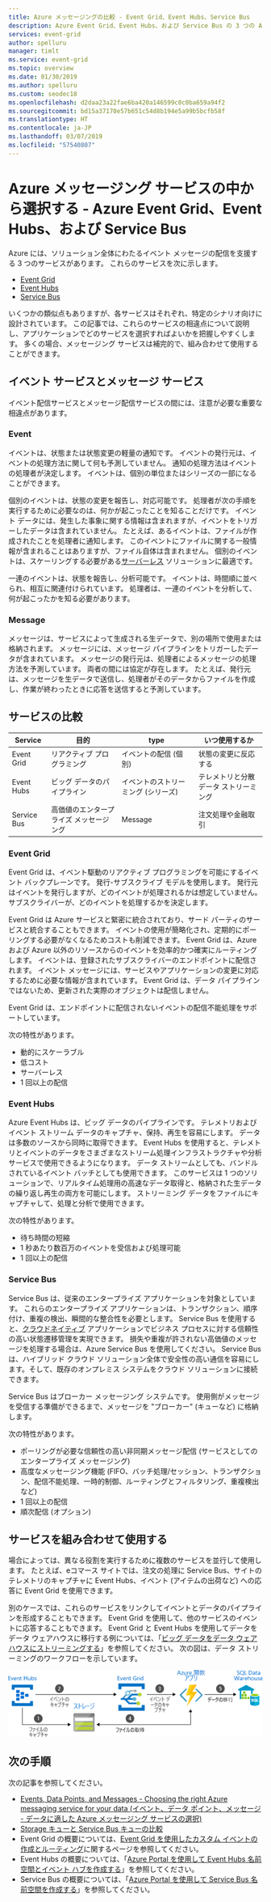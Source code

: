 ```yaml
---
title: Azure メッセージングの比較 - Event Grid、Event Hubs、Service Bus
description: Azure Event Grid、Event Hubs、および Service Bus の 3 つの Azure メッセージング サービスについて説明します。 さまざまなシナリオでどのサービスを使うべきか、お勧めします。
services: event-grid
author: spelluru
manager: timlt
ms.service: event-grid
ms.topic: overview
ms.date: 01/30/2019
ms.author: spelluru
ms.custom: seodec18
ms.openlocfilehash: d2daa23a22fae6ba420a146599c0c0ba659a94f2
ms.sourcegitcommit: bd15a37170e57b651c54d8b194e5a99b5bcfb58f
ms.translationtype: HT
ms.contentlocale: ja-JP
ms.lasthandoff: 03/07/2019
ms.locfileid: "57540807"
---
```

# <a name="choose-between-azure-messaging-services---event-grid-event-hubs-and-service-bus"></a>Azure メッセージング サービスの中から選択する - Azure Event Grid、Event Hubs、および Service Bus

Azure には、ソリューション全体にわたるイベント メッセージの配信を支援する 3 つのサービスがあります。 これらのサービスを次に示します。

* [Event Grid](/azure/event-grid/)
* [Event Hubs](/azure/event-hubs/)
* [Service Bus](/azure/service-bus-messaging/)

いくつかの類似点もありますが、各サービスはそれぞれ、特定のシナリオ向けに設計されています。 この記事では、これらのサービスの相違点について説明し、アプリケーションでどのサービスを選択すればよいかを把握しやすくします。 多くの場合、メッセージング サービスは補完的で、組み合わせて使用することができます。

## <a name="event-vs-message-services"></a>イベント サービスとメッセージ サービス

イベント配信サービスとメッセージ配信サービスの間には、注意が必要な重要な相違点があります。

### <a name="event"></a>Event

イベントは、状態または状態変更の軽量の通知です。 イベントの発行元は、イベントの処理方法に関して何も予測していません。 通知の処理方法はイベントの処理者が決定します。 イベントは、個別の単位またはシリーズの一部になることができます。

個別のイベントは、状態の変更を報告し、対応可能です。 処理者が次の手順を実行するために必要なのは、何かが起こったことを知ることだけです。 イベント データには、発生した事象に関する情報は含まれますが、イベントをトリガーしたデータは含まれていません。 たとえば、あるイベントは、ファイルが作成されたことを処理者に通知します。 このイベントにファイルに関する一般情報が含まれることはありますが、ファイル自体は含まれません。 個別のイベントは、スケーリングする必要がある[サーバーレス](https://azure.com/serverless) ソリューションに最適です。

一連のイベントは、状態を報告し、分析可能です。 イベントは、時間順に並べられ、相互に関連付けられています。 処理者は、一連のイベントを分析して、何が起こったかを知る必要があります。

### <a name="message"></a>Message

メッセージは、サービスによって生成される生データで、別の場所で使用または格納されます。 メッセージには、メッセージ パイプラインをトリガーしたデータが含まれています。 メッセージの発行元は、処理者によるメッセージの処理方法を予測しています。 両者の間には協定が存在します。 たとえば、発行元は、メッセージを生データで送信し、処理者がそのデータからファイルを作成し、作業が終わったときに応答を送信すると予測しています。

## <a name="comparison-of-services"></a>サービスの比較

| Service | 目的 | type | いつ使用するか |
| ------- | ------- | ---- | ----------- |
| Event Grid | リアクティブ プログラミング | イベントの配信 (個別) | 状態の変更に反応する |
| Event Hubs | ビッグ データのパイプライン | イベントのストリーミング (シリーズ) | テレメトリと分散データ ストリーミング |
| Service Bus | 高価値のエンタープライズ メッセージング | Message | 注文処理や金融取引 |

### <a name="event-grid"></a>Event Grid

Event Grid は、イベント駆動のリアクティブ プログラミングを可能にするイベント バックプレーンです。 発行-サブスクライブ モデルを使用します。 発行元はイベントを発行しますが、どのイベントが処理されるかは想定していません。 サブスクライバーが、どのイベントを処理するかを決定します。

Event Grid は Azure サービスと緊密に統合されており、サード パーティのサービスと統合することもできます。 イベントの使用が簡略化され、定期的にポーリングする必要がなくなるためコストも削減できます。 Event Grid は、Azure および Azure 以外のリソースからのイベントを効率的かつ確実にルーティングします。 イベントは、登録されたサブスクライバーのエンドポイントに配信されます。 イベント メッセージには、サービスやアプリケーションの変更に対応するために必要な情報が含まれています。 Event Grid は、データ パイプラインではないため、更新された実際のオブジェクトは配信しません。

Event Grid は、エンドポイントに配信されないイベントの配信不能処理をサポートしています。

次の特性があります。

* 動的にスケーラブル
* 低コスト
* サーバーレス
* 1 回以上の配信

### <a name="event-hubs"></a>Event Hubs

Azure Event Hubs は、ビッグ データのパイプラインです。 テレメトリおよびイベント ストリーム データのキャプチャ、保持、再生を容易にします。 データは多数のソースから同時に取得できます。 Event Hubs を使用すると、テレメトリとイベントのデータをさまざまなストリーム処理インフラストラクチャや分析サービスで使用できるようになります。 データ ストリームとしても、バンドルされているイベント バッチとしても使用できます。 このサービスは 1 つのソリューションで、リアルタイム処理用の高速なデータ取得と、格納された生データの繰り返し再生の両方を可能にします。 ストリーミング データをファイルにキャプチャして、処理と分析で使用できます。

次の特性があります。

* 待ち時間の短縮
* 1 秒あたり数百万のイベントを受信および処理可能
* 1 回以上の配信

### <a name="service-bus"></a>Service Bus

Service Bus は、従来のエンタープライズ アプリケーションを対象としています。 これらのエンタープライズ アプリケーションは、トランザクション、順序付け、重複の検出、瞬間的な整合性を必要とします。 Service Bus を使用すると、[クラウドネイティブ](https://azure.microsoft.com/overview/cloudnative/) アプリケーションでビジネス プロセスに対する信頼性の高い状態遷移管理を実現できます。 損失や重複が許されない高価値のメッセージを処理する場合は、Azure Service Bus を使用してください。 Service Bus は、ハイブリッド クラウド ソリューション全体で安全性の高い通信を容易にします。そして、既存のオンプレミス システムをクラウド ソリューションに接続できます。

Service Bus はブローカー メッセージング システムです。 使用側がメッセージを受信する準備ができるまで、メッセージを "ブローカー" (キューなど) に格納します。

次の特性があります。

* ポーリングが必要な信頼性の高い非同期メッセージ配信 (サービスとしてのエンタープライズ メッセージング)
* 高度なメッセージング機能 (FIFO、バッチ処理/セッション、トランザクション、配信不能処理、一時的制御、ルーティングとフィルタリング、重複検出など)
* 1 回以上の配信
* 順次配信 (オプション)

## <a name="use-the-services-together"></a>サービスを組み合わせて使用する

場合によっては、異なる役割を実行するために複数のサービスを並行して使用します。 たとえば、eコマース サイトでは、注文の処理に Service Bus、サイトのテレメトリのキャプチャに Event Hubs、イベント (アイテムの出荷など) への応答に Event Grid を使用できます。

別のケースでは、これらのサービスをリンクしてイベントとデータのパイプラインを形成することもできます。 Event Grid を使用して、他のサービスのイベントに応答することもできます。 Event Grid と Event Hubs を使用してデータをデータ ウェアハウスに移行する例については、「[ビッグ データをデータ ウェアハウスにストリーミングする](event-grid-event-hubs-integration.md)」を参照してください。 次の図は、データ ストリーミングのワークフローを示しています。

![データ ストリーミングの概要](./media/compare-messaging-services/overview.png)

## <a name="next-steps"></a>次の手順
次の記事を参照してください。 

- [Events, Data Points, and Messages - Choosing the right Azure messaging service for your data (イベント、データ ポイント、メッセージ - データに適した Azure メッセージング サービスの選択)](https://azure.microsoft.com/blog/events-data-points-and-messages-choosing-the-right-azure-messaging-service-for-your-data/)
- [Storage キューと Service Bus キューの比較](../service-bus-messaging/service-bus-azure-and-service-bus-queues-compared-contrasted.md)
- Event Grid の概要については、[Event Grid を使用したカスタム イベントの作成とルーティング](custom-event-quickstart.md)に関するページを参照してください。
- Event Hubs の概要については、「[Azure Portal を使用して Event Hubs 名前空間とイベント ハブを作成する](../event-hubs/event-hubs-create.md)」を参照してください。
- Service Bus の概要については、「[Azure Portal を使用して Service Bus 名前空間を作成する](../service-bus-messaging/service-bus-create-namespace-portal.md)」を参照してください。
